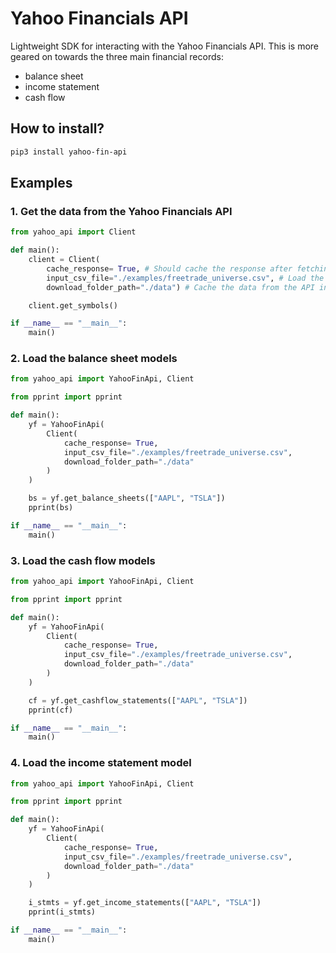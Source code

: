 # Yahoo Financials API

Lightweight SDK for interacting with the Yahoo Financials API. This is more geared on towards the three main financial records: 
- balance sheet
- income statement
- cash flow

## How to install?

```bash
pip3 install yahoo-fin-api
```

## Examples

### 1. Get the data from the Yahoo Financials API

```python
from yahoo_api import Client

def main():
	client = Client(
		cache_response= True, # Should cache the response after fetching from API
		input_csv_file="./examples/freetrade_universe.csv", # Load the universe from this file
		download_folder_path="./data") # Cache the data from the API in this folder

	client.get_symbols()

if __name__ == "__main__":
	main()
```

### 2. Load the balance sheet models

```python
from yahoo_api import YahooFinApi, Client

from pprint import pprint

def main():
	yf = YahooFinApi(
		Client(
			cache_response= True, 
			input_csv_file="./examples/freetrade_universe.csv", 
			download_folder_path="./data"
		)
	)

	bs = yf.get_balance_sheets(["AAPL", "TSLA"])
	pprint(bs)

if __name__ == "__main__":
	main()
```

### 3. Load the cash flow models

```python
from yahoo_api import YahooFinApi, Client

from pprint import pprint

def main():
	yf = YahooFinApi(
		Client(
			cache_response= True, 
			input_csv_file="./examples/freetrade_universe.csv", 
			download_folder_path="./data"
		)
	)

	cf = yf.get_cashflow_statements(["AAPL", "TSLA"])
	pprint(cf)

if __name__ == "__main__":
	main()
```

### 4. Load the income statement model

```python
from yahoo_api import YahooFinApi, Client

from pprint import pprint

def main():
	yf = YahooFinApi(
		Client(
			cache_response= True, 
			input_csv_file="./examples/freetrade_universe.csv", 
			download_folder_path="./data"
		)
	)

	i_stmts = yf.get_income_statements(["AAPL", "TSLA"])
	pprint(i_stmts)

if __name__ == "__main__":
	main()
```